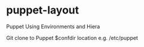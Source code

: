 puppet-layout
=============

Puppet Using Environments and Hiera

Git clone to Puppet $confdir location e.g. /etc/puppet
